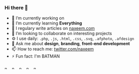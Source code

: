 ### Hi there 👋

- 🔭 I’m currently working on 
- 🌱 I’m currently learning **Everything**
- 📝 I regulary write articles on [naxeem.com](naxeem.com)
- 👯 I’m looking to collaborate on interesting projects
- ⚙️ I use daily: `.php`, `.js`, `.html`, `.css`, `.svg`, `.afphoto`, `.afdesign`
- 💬 Ask me about **design**, **branding**, **front-end development**
- 📫 How to reach me: [twitter.com/naxeem](https://twitter.com/naxeem)
- ⚡ Fun fact: I'm BATMAN

<p align="left">
<a href="https://codepen.io/naxeem" target="blank" style="display:inline-block;margin-right:10px;"><img align="center" src="https://cdn.jsdelivr.net/npm/simple-icons@3.0.1/icons/codepen.svg" alt="naxeem" height="10" width="10" /></a>
<a href="https://twitter.com/naxeem" target="blank" style="display:inline-block;margin-right:10px;"><img align="center" src="https://cdn.jsdelivr.net/npm/simple-icons@3.0.1/icons/twitter.svg" alt="naxeem" height="10" width="10" /></a>
<a href="https://linkedin.com/in/naxeem" target="blank" style="display:inline-block;margin-right:10px;"><img align="center" src="https://cdn.jsdelivr.net/npm/simple-icons@3.0.1/icons/linkedin.svg" alt="naxeem" height="10" width="10" /></a>
<a href="https://dribbble.com/naxeem" target="blank" style="display:inline-block;margin-right:10px;"><img align="center" src="https://cdn.jsdelivr.net/npm/simple-icons@3.0.1/icons/dribbble.svg" alt="naxeem" height="10" width="10" /></a>
<a href="https://www.behance.net/naxeem" target="blank style="display:inline-block;margin-right:10px;""><img align="center" src="https://cdn.jsdelivr.net/npm/simple-icons@3.0.1/icons/behance.svg" alt="naxeem" height="10" width="10" /></a>
</p>
